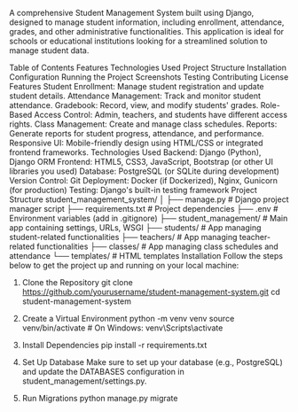 A comprehensive Student Management System built using Django, designed to manage student information, including enrollment, attendance, grades, and other administrative functionalities. This application is ideal for schools or educational institutions looking for a streamlined solution to manage student data.

Table of Contents
Features
Technologies Used
Project Structure
Installation
Configuration
Running the Project
Screenshots
Testing
Contributing
License
Features
Student Enrollment: Manage student registration and update student details.
Attendance Management: Track and monitor student attendance.
Gradebook: Record, view, and modify students' grades.
Role-Based Access Control: Admin, teachers, and students have different access rights.
Class Management: Create and manage class schedules.
Reports: Generate reports for student progress, attendance, and performance.
Responsive UI: Mobile-friendly design using HTML/CSS or integrated frontend frameworks.
Technologies Used
Backend: Django (Python), Django ORM
Frontend: HTML5, CSS3, JavaScript, Bootstrap (or other UI libraries you used)
Database: PostgreSQL (or SQLite during development)
Version Control: Git
Deployment: Docker (if Dockerized), Nginx, Gunicorn (for production)
Testing: Django's built-in testing framework
Project Structure
student_management_system/
│
├── manage.py               # Django project manager script
├── requirements.txt        # Project dependencies
├── .env                    # Environment variables (add in .gitignore)
├── student_management/     # Main app containing settings, URLs, WSGI
├── students/               # App managing student-related functionalities
├── teachers/               # App managing teacher-related functionalities
├── classes/                # App managing class schedules and attendance
└── templates/              # HTML templates
Installation
Follow the steps below to get the project up and running on your local machine:

1. Clone the Repository
git clone https://github.com/yourusername/student-management-system.git
cd student-management-system
2. Create a Virtual Environment
python -m venv venv
source venv/bin/activate  # On Windows: venv\Scripts\activate
3. Install Dependencies
pip install -r requirements.txt
4. Set Up Database
Make sure to set up your database (e.g., PostgreSQL) and update the DATABASES configuration in student_management/settings.py.

5. Run Migrations
python manage.py migrate
